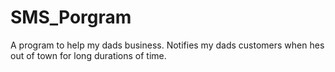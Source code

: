 # SMS_Porgram
A program to help my dads business. Notifies my dads customers when hes out of town for long durations of time.
